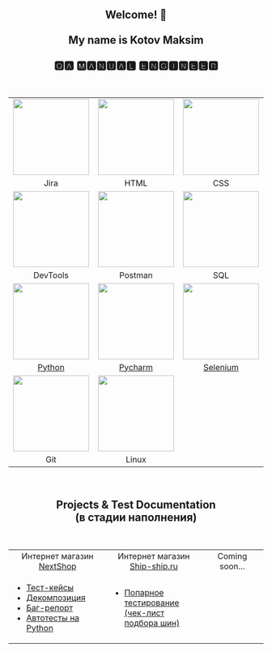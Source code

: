 <h2 align="center">Welcome! 👋 <br /><br />My name is Kotov Maksim<br /><br />🆀🅰 🅼🅰🅽🆄🅰🅻 🅴🅽🅶🅸🅽🅴🅴🆁</h2>
<br/>

<table>
  <tr align="center">
    <td width="330"><img src="https://user-images.githubusercontent.com/109822424/183246486-e24db2c9-8c57-4f8f-b7fc-35ad1949d48b.svg" width="150" height="150" />
</td>
    <td width="330"><img src="https://user-images.githubusercontent.com/109822424/183246501-72b2b0b3-0d5a-4fd0-8c71-58c243d8ae4f.svg" width="150" height="150" />
</td>
    <td width="330"><img src="https://user-images.githubusercontent.com/109822424/183246503-b0518ec7-22ee-44ed-b3c1-4b79d622bea7.svg" width="150" height="150" />
</td>
  </tr>
  <tr align="center">
    <td>Jira</td>
    <td>HTML</td>
    <td>CSS</td>
  </tr>
  <tr align="center">
    <td><img src="https://user-images.githubusercontent.com/109822424/183246507-233a6da4-8328-4289-8e63-b57275393fec.svg" width="150" height="150" />
</td>
    <td><img src="https://user-images.githubusercontent.com/109822424/183246519-3f1bde5f-6403-498e-8e0c-afec20898182.svg" width="150" height="150" />
</td>
    <td><img src="https://user-images.githubusercontent.com/109822424/183246524-edfae3fc-4b6d-4fab-abf5-759cfb715026.svg" width="150" height="150" />
</td>
  </tr>
  <tr align="center">
    <td>DevTools</td>
    <td>Postman</td>
    <td>SQL</td>
  </tr>
  <tr align="center">
    <td><a href="https://github.com/GoelRengis/NextShop--QA-autotests"><img src="https://user-images.githubusercontent.com/109822424/183246581-44cf700c-352d-4fae-85d4-e84cd107dfd0.svg" width="150" height="150" /></a>
</td>
    <td><a href="https://github.com/GoelRengis/NextShop--QA-autotests"><img src="https://user-images.githubusercontent.com/109822424/183246585-a25a1265-3475-4995-a16c-c387315b82eb.svg" width="150" height="150" /></a>
</td>
    <td><a href="https://github.com/GoelRengis/NextShop--QA-autotests"><img src="https://user-images.githubusercontent.com/109822424/183246589-76a07d25-7027-4787-a695-1bc143fb65a8.svg" width="150" height="150" /></a>
</td>
  </tr>
  <tr align="center">
    <td><a href="https://github.com/GoelRengis/NextShop--QA-autotests">Python</a></td>
    <td><a href="https://github.com/GoelRengis/NextShop--QA-autotests">Pycharm</a></td>
    <td><a href="https://github.com/GoelRengis/NextShop--QA-autotests">Selenium</a></td>
  </tr>
  <tr align="center">
    <td><img src="https://user-images.githubusercontent.com/109822424/183246600-19806395-cc01-4515-8cda-8bc9eb57a86a.svg" width="150" height="150" />
</td>
    <td><img src="https://user-images.githubusercontent.com/109822424/183245165-116fa342-b89b-4bbb-a189-8c73ef9270ec.svg"/ width="150" height="150" /></td>
    <td></td>
  </tr>
  <tr align="center">
    <td>Git</td>
    <td>Linux</td>
    <td></td>
  </tr> 
</table>

<br />
<h2 align="center">Projects & Test Documentation<br />(в стадии наполнения)</h2>
<br />

<table>
  <tr align="center">
    <td width="330">Интернет магазин <br /><a href="http://test2.itcobra.ru" target="_blank">NextShop</a></td>
    <td width="330">Интернет магазин <br /><a href="http://ship-ship.ru" target="_blank">Ship-ship.ru</a></td>
    <td width="330">Coming soon...</td>
  </tr>
  <tr>
    <td>
      <ul>
        <li><a href="https://docs.google.com/spreadsheets/d/1qUo0ScKHAgT67WDG4hDPzP04x-JtYUwRDptPzjjVx2c/edit#gid=1137236165" target="_blank">Тест-кейсы</a></li>
        <li><a href="https://docs.google.com/spreadsheets/d/1qUo0ScKHAgT67WDG4hDPzP04x-JtYUwRDptPzjjVx2c/edit#gid=431469033" target="_blank">Декомпозиция</a></li>
        <li><a href="https://docs.google.com/spreadsheets/d/1qUo0ScKHAgT67WDG4hDPzP04x-JtYUwRDptPzjjVx2c/edit#gid=0" target="_blank">Баг-репорт</a></li>
        <li><a href="https://github.com/GoelRengis/NextShop--QA-autotests" target="_blank">Автотесты на Python</a></li>
      </ul>
    </td>
    <td>     
      <ul>
        <li><a href="https://docs.google.com/spreadsheets/d/1k1d_GBHS2oaLgCZuAN8YX_8sci9KjhnCVBvrlMW17FY/edit?usp=sharing" target="_blank">Попарное тестирование<br />(чек-лист подбора шин)</a></li>
      </ul>    
      </td>
    <td></td>
  </tr>  
</table>
